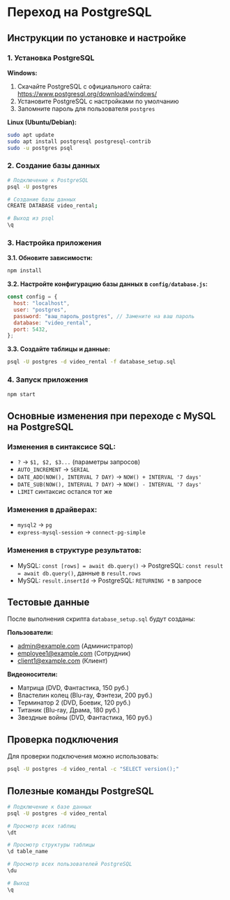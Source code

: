 # Переход на PostgreSQL

## Инструкции по установке и настройке

### 1. Установка PostgreSQL

**Windows:**

1. Скачайте PostgreSQL с официального сайта: https://www.postgresql.org/download/windows/
2. Установите PostgreSQL с настройками по умолчанию
3. Запомните пароль для пользователя `postgres`

**Linux (Ubuntu/Debian):**

```bash
sudo apt update
sudo apt install postgresql postgresql-contrib
sudo -u postgres psql
```

### 2. Создание базы данных

```bash
# Подключение к PostgreSQL
psql -U postgres

# Создание базы данных
CREATE DATABASE video_rental;

# Выход из psql
\q
```

### 3. Настройка приложения

**3.1. Обновите зависимости:**

```bash
npm install
```

**3.2. Настройте конфигурацию базы данных в `config/database.js`:**

```javascript
const config = {
  host: "localhost",
  user: "postgres",
  password: "ваш_пароль_postgres", // Замените на ваш пароль
  database: "video_rental",
  port: 5432,
};
```

**3.3. Создайте таблицы и данные:**

```bash
psql -U postgres -d video_rental -f database_setup.sql
```

### 4. Запуск приложения

```bash
npm start
```

## Основные изменения при переходе с MySQL на PostgreSQL

### Изменения в синтаксисе SQL:

- `?` → `$1, $2, $3...` (параметры запросов)
- `AUTO_INCREMENT` → `SERIAL`
- `DATE_ADD(NOW(), INTERVAL 7 DAY)` → `NOW() + INTERVAL '7 days'`
- `DATE_SUB(NOW(), INTERVAL 7 DAY)` → `NOW() - INTERVAL '7 days'`
- `LIMIT` синтаксис остался тот же

### Изменения в драйверах:

- `mysql2` → `pg`
- `express-mysql-session` → `connect-pg-simple`

### Изменения в структуре результатов:

- MySQL: `const [rows] = await db.query()` → PostgreSQL: `const result = await db.query()`, данные в `result.rows`
- MySQL: `result.insertId` → PostgreSQL: `RETURNING *` в запросе

## Тестовые данные

После выполнения скрипта `database_setup.sql` будут созданы:

**Пользователи:**

- admin@example.com (Администратор)
- employee1@example.com (Сотрудник)
- client1@example.com (Клиент)

**Видеоносители:**

- Матрица (DVD, Фантастика, 150 руб.)
- Властелин колец (Blu-ray, Фэнтези, 200 руб.)
- Терминатор 2 (DVD, Боевик, 120 руб.)
- Титаник (Blu-ray, Драма, 180 руб.)
- Звездные войны (DVD, Фантастика, 160 руб.)

## Проверка подключения

Для проверки подключения можно использовать:

```bash
psql -U postgres -d video_rental -c "SELECT version();"
```

## Полезные команды PostgreSQL

```bash
# Подключение к базе данных
psql -U postgres -d video_rental

# Просмотр всех таблиц
\dt

# Просмотр структуры таблицы
\d table_name

# Просмотр всех пользователей PostgreSQL
\du

# Выход
\q
```
